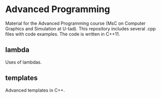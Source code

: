 Advanced Programming
====================

Material for the Advanced Programming course (MsC on Computer Graphics and Simulation at U-tad). 
This repository includes several .cpp files with code examples. The code is written in C++11.


## lambda

Uses of lambdas.

## templates

Advanced templates in C++.


